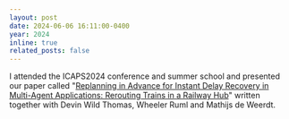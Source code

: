 ```yaml
---
layout: post
date: 2024-06-06 16:11:00-0400
year: 2024
inline: true
related_posts: false
---
```


I attended the ICAPS2024 conference and summer school and presented our paper called "[Replanning in Advance for Instant Delay Recovery in Multi-Agent Applications: Rerouting Trains in a Railway Hub](/publications#Hanou2024replanning)" written together with Devin Wild Thomas, Wheeler Ruml and Mathijs de Weerdt. 